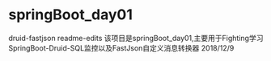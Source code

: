 # springBoot_day01
druid-fastjson
 readme-edits
该项目是springBoot_day01,主要用于Fighting学习SpringBoot-Druid-SQL监控以及FastJson自定义消息转换器
2018/12/9

